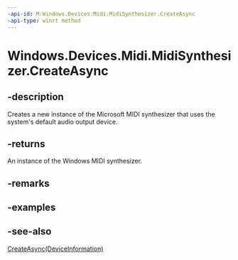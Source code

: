 ```yaml
---
-api-id: M:Windows.Devices.Midi.MidiSynthesizer.CreateAsync
-api-type: winrt method
---
```


<!-- Method syntax
public Windows.Foundation.IAsyncOperation<Windows.Devices.Midi.MidiSynthesizer> CreateAsync()
-->

# Windows.Devices.Midi.MidiSynthesizer.CreateAsync

## -description
Creates a new instance of the Microsoft MIDI synthesizer that uses the system's default audio output device.

## -returns
An instance of the Windows MIDI synthesizer.

## -remarks

## -examples

## -see-also
[CreateAsync(DeviceInformation)](midisynthesizer_createasync_1127173071.md)